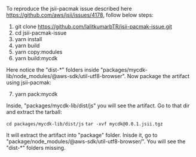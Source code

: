 To reproduce the jsii-pacmak issue described here https://github.com/aws/jsii/issues/4178, follow below steps:

1. git clone https://github.com/lalitkumarbTR/jsii-pacmak-issue.git
2. cd jsii-pacmak-issue
3. yarn install
4. yarn build
5. yarn copy:modules
6. yarn build:mycdk

Here notice the "dist-*" folders inside "packages/mycdk-lib/node_modules/@aws-sdk/util-utf8-browser". Now package the artifact using jsii-pacmak:

7. yarn pack:mycdk

Inside, "packages/mycdk-lib/dist/js" you will see the artifact. Go to that dir and extract the tarball:

`cd packages/mycdk-lib/dist/js`
`tar -xvf mycdk@0.0.1.jsii.tgz`

It will extract the artifact into "package" folder. Inisde it, go to "package/node_modules/@aws-sdk/util-utf8-browser/". You will see the "dist-*" folders missing. 